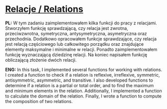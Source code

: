 # [Relacje / Relations](./Relacje.c)

**PL:**
W tym zadaniu zaimplementowałem kilka funkcji do pracy z relacjami. Stworzyłem funkcję sprawdzającą, czy relacja jest zwrotna, przeciwzwrotna, symetryczna, antysymetryczna, asymetryczna oraz przechodnia. Dodatkowo opracowałem funkcje sprawdzające, czy relacja jest relacją częściowego lub całkowitego porządku oraz znajdujące elementy maksymalne i minimalne w relacji. Ponadto zaimplementowałem funkcję wyznaczającą dziedzinę relacji. Na koniec napisałem funkcję obliczającą złożenie dwóch relacji.

**ENG:**
In this task, I implemented several functions for working with relations. I created a function to check if a relation is reflexive, irreflexive, symmetric, antisymmetric, asymmetric, and transitive. I also developed functions to determine if a relation is a partial or total order, and to find the maximum and minimum elements in the relation. Additionally, I implemented a function to calculate the domain of the relation. Finally, I wrote a function to compute the composition of two relations.